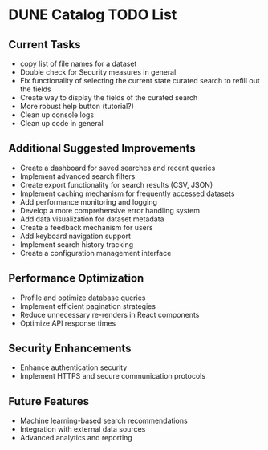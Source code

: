 # DUNE Catalog TODO List

## Current Tasks
- copy list of file names for a dataset
- Double check for Security measures in general
- Fix functionality of selecting the current state curated search to refill out the fields
- Create way to display the fields of the curated search
- More robust help button (tutorial?)
- Clean up console logs
- Clean up code in general

## Additional Suggested Improvements
- Create a dashboard for saved searches and recent queries
- Implement advanced search filters
- Create export functionality for search results (CSV, JSON)
- Implement caching mechanism for frequently accessed datasets
- Add performance monitoring and logging
- Develop a more comprehensive error handling system
- Add data visualization for dataset metadata
- Create a feedback mechanism for users
- Add keyboard navigation support
- Implement search history tracking
- Create a configuration management interface

## Performance Optimization
- Profile and optimize database queries
- Implement efficient pagination strategies
- Reduce unnecessary re-renders in React components
- Optimize API response times

## Security Enhancements
- Enhance authentication security
- Implement HTTPS and secure communication protocols

## Future Features
- Machine learning-based search recommendations
- Integration with external data sources
- Advanced analytics and reporting